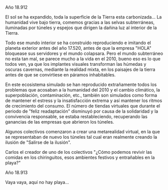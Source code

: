 Año 18.912

El sol se ha expandido, toda la superficie de la Tierra esta carbonizada... La humanidad vive bajo tierra, comemos gracias a las selvas subterráneas, iluminadas por túneles y espejos  que dirigen la dañina luz al interior de la Tierra.

Todo ese mundo interior se ha construido reproduciendo e imitando el planeta exterior antes del año 17.520, antes de que la empresa "HOLA" bloquease sus servidores y el mundo colapsara. Pero el mundo subterráneo no esta tan mal, se parece mucho a la vida en el 2010, bueno eso es lo que todos ven, ya que los implantes visuales  transforman las húmedas y oscuras cavernas, mediante la realidad mixta, en los paisajes de la tierra antes de que se convirtiese en páramos inhabitables.

En este ecosistema simulado se han reproducido extrañamente todos los problemas que acosaban a la humanidad del 2010 y el cambio climático, la superpoblación, contaminación, etc., también son simulados como forma de mantener el estress y la insatisfacción extrema y así mantener los ritmos de crecimiento del consumo. El número de tiendas virtuales que durante el periodo de "feliz readaptación" disminuyó por causa de la solidaridad y la convivencia responsable, se  estaba restableciendo, recuperando las ganancias de las empresas que abrieron los túneles.

Algunos colectivos comenzaron a crear una metarealidad virtual, en la que se representaban de nuevo los túneles tal cual eran realmente creando la ilusión de "Salirse de la ilusión".

Carlos el creador de uno de los colectivos "¿Cómo podemos revivir las comidas en los chiringuitos, esos ambientes festivos y entrañables en la playa?"

Año 18.913
		
Vaya vaya, aquí no hay playa...

